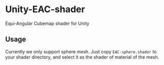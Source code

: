 # Unity-EAC-shader

Equi-Angular Cubemap shader for Unity

## Usage

Currently we only support sphere mesh. Just copy `EAC-sphere.shader` to your shader directory, and select it as the shader of material of the mesh.
